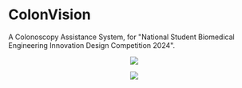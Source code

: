 # ColonVision
A Colonoscopy Assistance System, for "National Student Biomedical Engineering Innovation Design Competition 2024".
<div align="center">
    <p align="center">
    <img src="imgs/show_1.gif"/> <br />
</p>
</div>

</div>
<div align="center">
    <p align="center">
    <img src="imgs/show_2.gif"/> <br />
</p>
</div>
</div>
